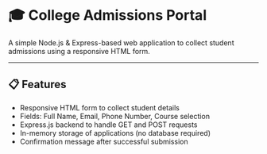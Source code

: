 # 🎓 College Admissions Portal

A simple Node.js & Express-based web application to collect student admissions using a responsive HTML form.

---

## 📋 Features

- Responsive HTML form to collect student details
- Fields: Full Name, Email, Phone Number, Course selection
- Express.js backend to handle GET and POST requests
- In-memory storage of applications (no database required)
- Confirmation message after successful submission


